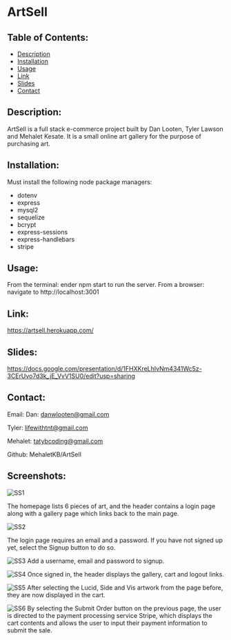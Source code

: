 # ArtSell

## Table of Contents:

- [Description](#description)
- [Installation](#installation)
- [Usage](#usage)
- [Link](#link)
- [Slides](#slides)
- [Contact](#contact)

## Description:

ArtSell is a full stack e-commerce project built by Dan Looten, Tyler Lawson and Mehalet Kesate. It is a small online art gallery for the purpose of purchasing art.

## Installation:

Must install the following node package managers:

- dotenv
- express
- mysql2
- sequelize
- bcrypt
- express-sessions
- express-handlebars
- stripe

## Usage:

From the terminal: ender npm start to run the server.
From a browser: navigate to http://localhost:3001

## Link:

https://artsell.herokuapp.com/

## Slides:

https://docs.google.com/presentation/d/1FHXKreLhIvNm4341Wc5z-3CErUvo7d3k_jE_VvV1SU0/edit?usp=sharing

## Contact:

Email:
Dan: danwlooten@gmail.com

Tyler: lifewithtnt@gmail.com

Mehalet: tatybcoding@gmail.com

Github: MehaletKB/ArtSell

## Screenshots:

![SS1](./Assets/SS1.PNG)

The homepage lists 6 pieces of art, and the header contains a login page along with a gallery page which links back to the main page.

![SS2](./Assets/SS2.PNG)

The login page requires an email and a password. If you have not signed up yet, select the Signup button to do so.

![SS3](./Assets/SS3.PNG)
Add a username, email and password to signup.

![SS4](./Assets/SS4.PNG)
Once signed in, the header displays the gallery, cart and logout links.

![SS5](./Assets/SS5.PNG)
After selecting the Lucid, Side and Vis artwork from the page before, they are now displayed in the cart.

![SS6](./Assets/SS6.PNG)
By selecting the Submit Order button on the previous page, the user is directed to the payment processing service Stripe, which displays the cart contents and allows the user to input their payment information to submit the sale.
